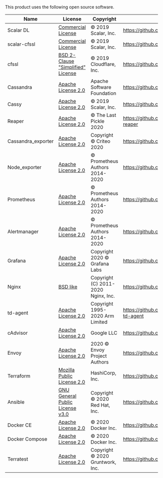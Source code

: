 This product uses the following open source software.

|Name  |License  |Copyright|Link |
|---|---|---|---|
|Scalar DL|[Commercial License](https://scalar-labs.com/contact_us/) | © 2019 Scalar, Inc. | https://github.com/scalar-labs/scalardl |
|scalar-cfssl|[Commercial License](https://scalar-labs.com/contact_us/) | © 2019 Scalar, Inc. | https://github.com/scalar-labs/scalar-cfssl |
|cfssl|[BSD 2-Clause "Simplified" License](https://github.com/cloudflare/cfssl/blob/master/LICENSE) | © 2019 Cloudflare, Inc. | https://github.com/cloudflare/cfssl |
|Cassandra | [Apache License 2.0](APL-2.0.txt) | Apache Software Foundation | https://github.com/apache/cassandra |
|Cassy|[Apache License 2.0](APL-2.0.txt) | © 2019 Scalar, Inc. | https://github.com/scalar-labs/cassy |
|Reaper|[Apache License 2.0](APL-2.0.txt) | © The Last Pickle 2020 | https://github.com/thelastpickle/cassandra-reaper |
|Cassandra_exporter| [Apache License 2.0](APL-2.0.txt) | Copyright © Criteo 2020 | https://github.com/criteo/cassandra_exporter |
|Node_exporter| [Apache License 2.0](APL-2.0.txt) | © Prometheus Authors 2014-2020 | https://github.com/prometheus/node_exporter/ |
|Prometheus| [Apache License 2.0](APL-2.0.txt) | © Prometheus Authors 2014-2020 | https://github.com/prometheus/prometheus |
|Alertmanager| [Apache License 2.0](APL-2.0.txt) | © Prometheus Authors 2014-2020 | https://github.com/prometheus/alertmanager |
|Grafana| [Apache License 2.0](APL-2.0.txt) | Copyright 2020 © Grafana Labs | https://github.com/grafana/grafana |
|Nginx| [BSD like](http://nginx.org/LICENSE) | Copyright (C) 2011-2020 Nginx, Inc. | https://github.com/nginx/nginx |
|td-agent| [Apache License 2.0](APL-2.0.txt) | Copyright 1995-2020 Arm Limited | https://github.com/treasure-data/omnibus-td-agent |
|cAdvisor| [Apache License 2.0](APL-2.0.txt) | Google LLC | https://github.com/google/cadvisor |
|Envoy| [Apache License 2.0](APL-2.0.txt) | 2020 © Envoy Project Authors | https://github.com/envoyproxy/envoy |
|Terraform| [Mozilla Public License 2.0](https://github.com/hashicorp/terraform/blob/master/LICENSE) | HashiCorp, Inc. | https://github.com/hashicorp/terraform |
|Ansible| [GNU General Public License v3.0](https://github.com/ansible/ansible/blob/devel/COPYING) | Copyright © 2020 Red Hat, Inc. | https://github.com/ansible/ansible |
|Docker CE| [Apache License 2.0](APL-2.0.txt) | © 2020 Docker Inc. | https://github.com/docker/docker-ce |
|Docker Compose| [Apache License 2.0](APL-2.0.txt) | © 2020 Docker Inc. | https://github.com/docker/compose |
|Terratest| [Apache License 2.0](APL-2.0.txt) | Copyright © 2020 Gruntwork, Inc. | https://github.com/gruntwork-io/terratest |
